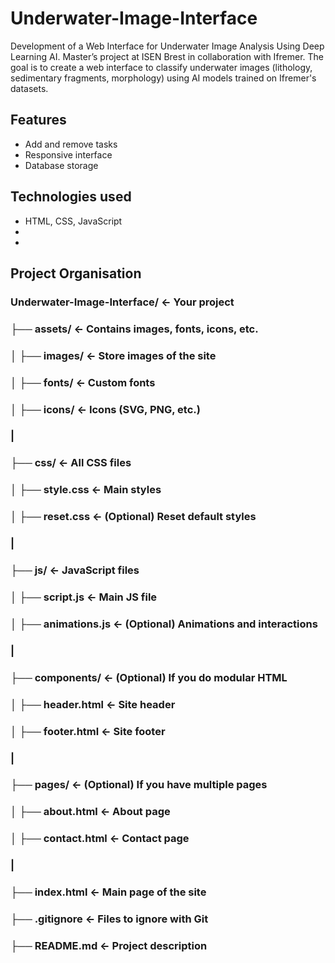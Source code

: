 # Underwater-Image-Interface
Development of a Web Interface for Underwater Image Analysis Using Deep Learning AI. Master’s project at ISEN Brest in collaboration with Ifremer. The goal is to create a web interface to classify underwater images (lithology, sedimentary fragments, morphology) using AI models trained on Ifremer's datasets.

## Features
-  Add and remove tasks
-  Responsive interface
-  Database storage

##  Technologies used
- HTML, CSS, JavaScript
- 
- 

## Project Organisation
### Underwater-Image-Interface/  <- Your project
### ├── assets/                 <- Contains images, fonts, icons, etc.
### │   ├── images/             <- Store images of the site
### │   ├── fonts/              <- Custom fonts
### │   ├── icons/              <- Icons (SVG, PNG, etc.)
### |
### ├── css/                    <- All CSS files
### │   ├── style.css              <- Main styles
### │   ├── reset.css              <- (Optional) Reset default styles
### |
### ├── js/                     <- JavaScript files
### │   ├── script.js              <- Main JS file
### │   ├── animations.js          <- (Optional) Animations and interactions
### |
### ├── components/              <- (Optional) If you do modular HTML
### │   ├── header.html            <- Site header
### │   ├── footer.html            <- Site footer
### |
### ├── pages/                   <- (Optional) If you have multiple pages
### │   ├── about.html             <- About page
### │   ├── contact.html           <- Contact page
### |
### ├── index.html               <- Main page of the site
### ├── .gitignore               <- Files to ignore with Git
### ├── README.md                <- Project description
